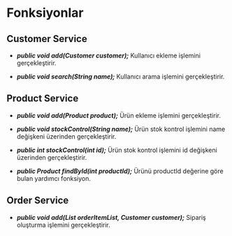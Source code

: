 # Fonksiyonlar 

## Customer Service
- ***public void add(Customer customer);***
Kullanıcı ekleme işlemini gerçekleştirir. 

- ***public void search(String name);***
Kullanıcı arama işlemini gerçekleştirir.


## Product Service
- ***public void add(Product product);***
Ürün ekleme işlemini gerçekleştirir.
 
- ***public void stockControl(String name);***
Ürün stok kontrol işlemini name değişkeni üzerinden gerçekleştirir.

- ***public int stockControl(int id);***
Ürün stok kontrol işlemini id değişkeni üzerinden gerçekleştirir.

- ***public Product findById(int productId);***
Ürünü productId değerine göre bulan yardımcı fonksiyon.


## Order Service
- ***public void add(List<OrderItem> orderItemList, Customer customer);***
Sipariş oluşturma işlemini gerçekleştirir.
